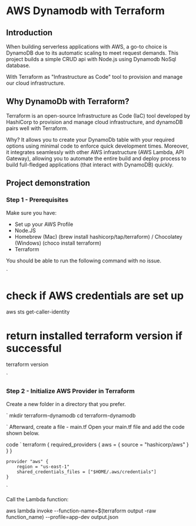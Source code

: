 # AWS Dynamodb with Terraform

## Introduction

When building serverless applications with AWS, a go-to choice is DynamoDB due to its automatic scaling to meet request demands.
This project builds a simple CRUD api with Node.js using Dynamodb NoSql database.

With Terraform as "Infrastructure as Code" tool to provision and manage our cloud infrastructure.

## Why DynamoDb with Terraform?

Terraform is an open-source Infrastructure as Code (IaC) tool developed by HashiCorp to provision and manage cloud infrastructure, and dynamoDB pairs well with Terraform.

Why? It allows you to create your DynamoDb table with your required options using minimal code to enforce quick development times.
Moreover, it integrates seamlessly with other AWS infrastructure (AWS Lambda, API Gateway), allowing you to automate the entire build and deploy process to build
full-fledged applications (that interact with DynamoDB) quickly.

## Project demonstration

### Step 1 - Prerequisites

Make sure you have:

- Set up your AWS Profile
- Node.JS
- Homebrew (Mac) (brew install hashicorp/tap/terraform) / Chocolatey (Windows) (choco install terraform)
- Terraform

You should be able to run the following command with no issue.

`

# check if AWS credentials are set up

aws sts get-caller-identity

# return installed terraform version if successful

terraform version

`

### Step 2 - Initialize AWS Provider in Terraform

Create a new folder in a directory that you prefer.

`
mkdir terraform-dynamodb
cd terraform-dynamodb

`
Afterward, create a file - main.tf
Open your main.tf file and add the code shown below.

code `
    terraform {
      required_providers {
        aws = {
            source = "hashicorp/aws"
        }
      }
    }

    provider "aws" {
        region = "us-east-1"
        shared_credentials_files = ["$HOME/.aws/credentials"]
    }
`

Call the Lambda function: 

aws lambda invoke --function-name=$(terraform output -raw function_name) --profile=app-dev output.json 